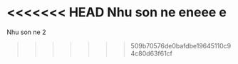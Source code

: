 <<<<<<< HEAD
Nhu son ne eneee e
=======
Nhu son ne 2
>>>>>>> 509b70576de0bafdbe19645110c94c80d63f61cf
